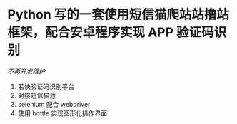 # Python 写的一套使用短信猫爬站站撸站框架，配合安卓程序实现 APP 验证码识别
*不再开发维护*

1. 若快验证码识别平台
2. 对接短信猫池
3. selenium 配合 webdriver
4. 使用 bottle 实现图形化操作界面
